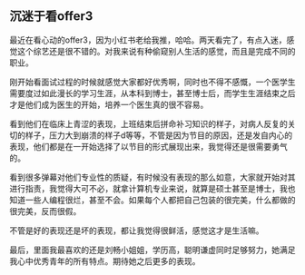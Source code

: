  ## 沉迷于看offer3

最近在看心动的offer3，因为小红书老给我推，哈哈。两天看完了，有点入迷，感觉这个综艺还是很不错的。对我来说有种偷窥别人生活的感觉，而且是完成不同的职业。

刚开始看面试过程的时候就感觉大家都好优秀啊，同时也不得不感慨，一个医学生需要度过如此漫长的学习生涯，从本科到博士，甚至博士后，而学生生涯结束之后才是他们成为医生的开始，培养一个医生真的很不容易。

看到他们在临床上青涩的表现，上班结束后拼命补习知识的样子，对病人反复的关切的样子，压力大到崩溃的样子d等等，不管是因为节目的原因，还是发自内心的表现，他们都是在一开始选择了以节目的形式展现出来，我觉得还是很需要勇气的。

看到很多弹幕对他们专业性的质疑，有时候没有表现的那么如意，大家就开始对其进行指责，我觉得大可不必，就拿计算机专业来说，就算是硕士甚至是博士，我也知道一些人编程很烂，甚至不会。如果每个人都把自己包装的很完美，什么都做的很完美，反而很假。

不管是好的表现还是坏的表现，都让我觉得很鲜活，感觉这才是生活嘛。

最后，里面我最喜欢的还是刘畅小姐姐，学历高，聪明谦虚同时足够努力，她满足我心中优秀青年的所有特点。期待她之后更多的表现。